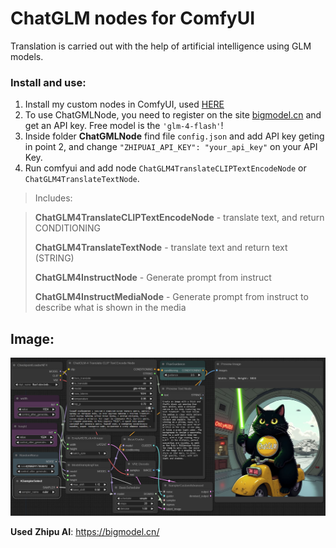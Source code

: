 # ChatGLM nodes for ComfyUI

Translation is carried out with the help of artificial intelligence using GLM models.

### Install and use:

1. Install my custom nodes in ComfyUI, used [HERE](https://github.com/AlekPet/ComfyUI_Custom_Nodes_AlekPet#installing)
2. To use ChatGMLNode, you need to register on the site [bigmodel.cn](https://bigmodel.cn/) and get an API key. Free model is the `'glm-4-flash'`!
3. Inside folder **ChatGMLNode** find file `config.json` and add API key geting in point 2, and change `"ZHIPUAI_API_KEY": "your_api_key"` on your API Key.
4. Run comfyui and add node `ChatGLM4TranslateCLIPTextEncodeNode` or `ChatGLM4TranslateTextNode`.

> Includes:

> **ChatGLM4TranslateCLIPTextEncodeNode** - translate text, and return CONDITIONING
>
> **ChatGLM4TranslateTextNode** - translate text and return text (STRING)
>
> **ChatGLM4InstructNode** - Generate prompt from instruct
>
> **ChatGLM4InstructMediaNode** - Generate prompt from instruct to describe what is shown in the media

## Image:

![ChatGLMTranslateNode](https://github.com/AlekPet/ComfyUI_Custom_Nodes_AlekPet/raw/master/ChatGLMNode/image_ChatGLM_translate_node.jpg)

**Used** **Zhipu AI**: https://bigmodel.cn/
